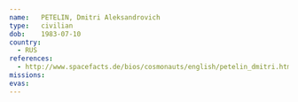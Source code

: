 ```yaml
---
name:	PETELIN, Dmitri Aleksandrovich
type:	civilian
dob:	1983-07-10
country:
  - RUS
references:
  - http://www.spacefacts.de/bios/cosmonauts/english/petelin_dmitri.htm
missions:
evas:
---
```

